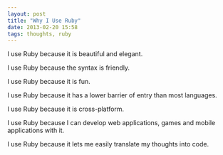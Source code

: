 ```yaml
---
layout: post
title: "Why I Use Ruby"
date: 2013-02-20 15:58
tags: thoughts, ruby
---
```


I use Ruby because it is beautiful and elegant.

I use Ruby because the syntax is friendly.

I use Ruby because it is fun.

I use Ruby because it has a lower barrier of entry than most languages.

I use Ruby because it is cross-platform.

I use Ruby because I can develop web applications, games and mobile applications with it.

I use Ruby because it lets me easily translate my thoughts into code.
